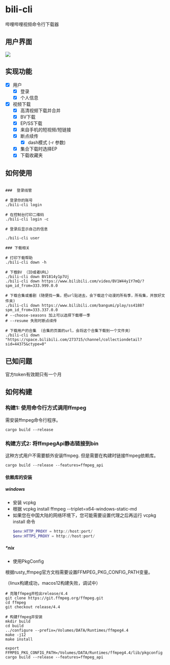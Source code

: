 bili-cli
=========

哔哩哔哩视频命令行下载器

## 用户界面

![](images/down_bv.gif)

## 实现功能

- [x] 用户
  - [x] 登录
  - [x] 个人信息
- [x] 视频下载
  - [x] 高清视频下载并合并
  - [x] BV下载
  - [x] EP/SS下载
  - [x] 来自手机的短视频/短链接
  - [x] 断点续传
    - [x] dash模式 (-r 参数)
  - [x] 集合下载时选择EP
  - [x] 下载收藏夹

## 如何使用

```shell

###  登录线管

# 登录你的账号
./bili-cli login

# 在控制台打印二维码
./bili-cli login -c

# 登录后显示自己的信息

./bili-cli user

### 下载相关

# 打印下载帮助
./bili-cli down -h

# 下载BV （ID或者URL）
./bili-cli down BV1814y1p7Uj
./bili-cli down https://www.bilibili.com/video/BV1W44y1Y7mQ/?spm_id_from=333.999.0.0

# 下载合集或番剧 (随便找一集，把url贴进去，会下载这个动漫的所有季，所有集，并放好文件夹)
./bili-cli down https://www.bilibili.com/bangumi/play/ss4188?spm_id_from=333.337.0.0
# --choose-seasons 加上可以选择下载哪一季
# --resume 失败时断点续传

# 下载用户的合集 （合集的页面的url，会将这个合集下载到一个文件夹）
./bili-cli down "https://space.bilibili.com/273715/channel/collectiondetail?sid=44375&ctype=0"

```

## 已知问题

官方token有效期只有一个月

## 如何构建

### 构建1: 使用命令行方式调用ffmpeg

需安装ffmpeg命令行程序。

```shell
cargo build --release
```

### 构建方式2: 将ffmpegApi静态链接到bin

这种方式用户不需要额外安装ffmpeg. 但是需要在构建时链接ffmpeg依赖库。

```shell
cargo build --release --features=ffmpeg_api
```

#### 依赖库的安装

##### windows

- 安装 vcpkg
- 根据 vcpkg install ffmpeg --triplet=x64-windows-static-md
- 如果您在中国大陆的网络环境下，您可能需要设置代理之后再运行 vcpkg install 命令
  ```PowerShell
  $env:HTTP_PROXY = http://host:port/
  $env:HTTPS_PROXY = http://host:port/
  ```
##### *nix

- 使用PkgConfig

根据rusty_ffmpeg官方文档需要设置FFMPEG_PKG_CONFIG_PATH变量。

（linux构建成功，macos12构建失败，调试中）

```shell
# 克隆ffmpeg并检出release/4.4
git clone https://git.ffmpeg.org/ffmpeg.git
cd ffmpeg
git checkout release/4.4

# 构建ffmpeg并安装
mkdir build
cd build
../configure --prefix=/Volumes/DATA/Runtimes/ffmpeg4.4
make -j12
make install
```

```shell
export FFMPEG_PKG_CONFIG_PATH=/Volumes/DATA/Runtimes/ffmpeg4.4/lib/pkgconfig
cargo build --release --features=ffmpeg_api
```
